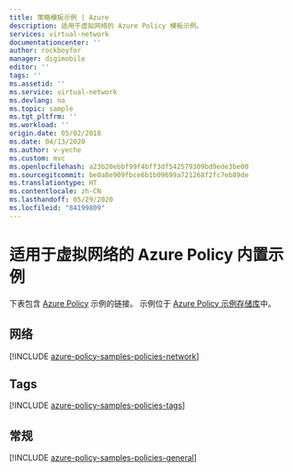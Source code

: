 ```yaml
---
title: 策略模板示例 | Azure
description: 适用于虚拟网络的 Azure Policy 模板示例。
services: virtual-network
documentationcenter: ''
author: rockboyfor
manager: digimobile
editor: ''
tags: ''
ms.assetid: ''
ms.service: virtual-network
ms.devlang: na
ms.topic: sample
ms.tgt_pltfrm: ''
ms.workload: ''
origin.date: 05/02/2018
ms.date: 04/13/2020
ms.author: v-yeche
ms.custom: mvc
ms.openlocfilehash: a23b20ebbf99f4bff3df542579309bd9ede3be00
ms.sourcegitcommit: be0a8e909fbce6b1b09699a721268f2fc7eb89de
ms.translationtype: HT
ms.contentlocale: zh-CN
ms.lasthandoff: 05/29/2020
ms.locfileid: "84199809"
---
```

# <a name="azure-policy-sample-built-ins-for-virtual-network"></a>适用于虚拟网络的 Azure Policy 内置示例

下表包含 [Azure Policy](../governance/policy/overview.md) 示例的链接。 示例位于 [Azure Policy 示例存储库](https://github.com/Azure/azure-policy)中。

## <a name="network"></a>网络

[!INCLUDE [azure-policy-samples-policies-network](../../includes/policy/samples/bycat/policies-network.md)]

## <a name="tags"></a>Tags

[!INCLUDE [azure-policy-samples-policies-tags](../../includes/policy/samples/bycat/policies-tags.md)]

## <a name="general"></a>常规

[!INCLUDE [azure-policy-samples-policies-general](../../includes/policy/samples/bycat/policies-general.md)]

<!-- Update_Description: update meta properties, wording update, update link -->
